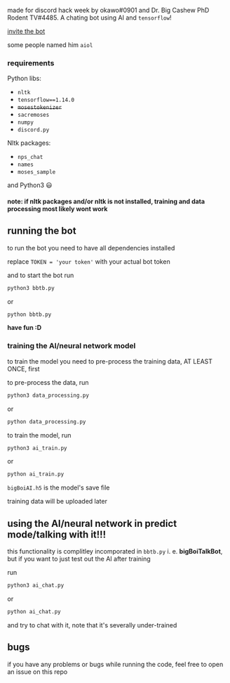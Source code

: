 made for discord hack week by okawo#0901 and Dr. Big Cashew PhD Rodent TV#4485.
A chating bot using AI and ```tensorflow```!


[invite the bot](https://discordapp.com/api/oauth2/authorize?client_id=592786784065159188&permissions=37215296&scope=bot)

some people named him `aiol`

### requirements

Python libs:
* ```nltk```
* ```tensorflow==1.14.0```
* ~~```mosestokenizer```~~
* ```sacremoses```
* ```numpy```
* ```discord.py```

Nltk packages:
* ```nps_chat```
* ```names```
* ```moses_sample```

and Python3 😃

#### note: if nltk packages and/or nltk is not installed, training and data processing most likely wont work

## running the bot

to run the bot you need to have all dependencies installed

replace ```TOKEN = 'your token'``` with your actual bot token

and to start the bot run
```python
python3 bbtb.py
```
or
```python
python bbtb.py
```

**have fun :D**

### training the AI/neural network model

to train the model you need to pre-process the training data, AT LEAST ONCE, first

to pre-process the data, run
```python
python3 data_processing.py
```
or
```python
python data_processing.py
```

to train the model, run
```python
python3 ai_train.py
```
or
```python
python ai_train.py
```


```bigBoiAI.h5``` is the model's save file

training data will be uploaded later

## using the AI/neural network in predict mode/talking with it!!!
this functionality is complitley incomporated in ```bbtb.py``` i. e. **bigBoiTalkBot**, but if you want to just test out the AI after training


run
```python
python3 ai_chat.py
```
or
```python
python ai_chat.py
```

and try to chat with it, note that it's severally under-trained


## bugs

if you have any problems or bugs while running the code, feel free to open an issue on this repo
